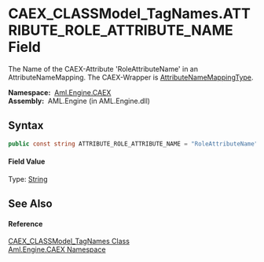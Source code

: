 CAEX_CLASSModel_TagNames.ATTRIBUTE_ROLE_ATTRIBUTE_NAME Field
============================================================
The Name of the CAEX-Attribute 'RoleAttributeName' in an AttributeNameMapping. The CAEX-Wrapper is [AttributeNameMappingType][1].

  **Namespace:**  [Aml.Engine.CAEX][2]  
  **Assembly:**  AML.Engine (in AML.Engine.dll)

Syntax
------

```csharp
public const string ATTRIBUTE_ROLE_ATTRIBUTE_NAME = "RoleAttributeName"
```

#### Field Value
Type: [String][3]

See Also
--------

#### Reference
[CAEX_CLASSModel_TagNames Class][4]  
[Aml.Engine.CAEX Namespace][2]  

[1]: ../AttributeNameMappingType/README.md
[2]: ../README.md
[3]: https://docs.microsoft.com/dotnet/api/system.string
[4]: README.md
[5]: https://www.automationml.org
[6]: ../../icons/logoShade.png